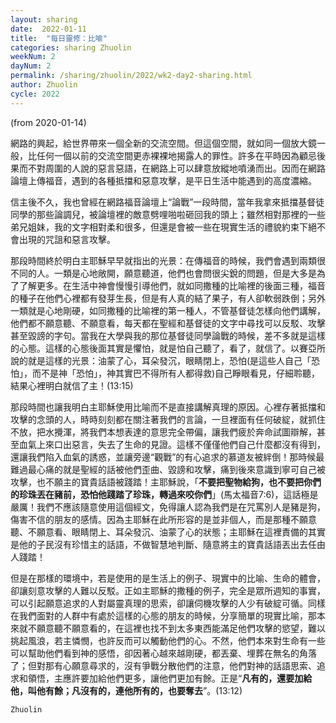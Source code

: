 ```yaml
---
layout: sharing
date:  2022-01-11
title:  "每日靈修：比喻"
categories: sharing Zhuolin
weekNum: 2
dayNum: 2
permalink: /sharing/zhuolin/2022/wk2-day2-sharing.html
author: Zhuolin
cycle: 2022
---
```

(from 2020-01-14)

網路的興起，給世界帶來一個全新的交流空間。但這個空間，就如同一個放大鏡一般，比任何一個以前的交流空間更赤裸裸地揭露人的罪性。許多在平時因為顧忌後果而不對周圍的人說的惡言惡語，在網路上可以肆意放縱地噴湧而出。因而在網路論壇上傳福音，遇到的各種抵擋和惡意攻擊，是平日生活中能遇到的高度濃縮。  

信主後不久，我也曾經在網路福音論壇上“論戰”一段時間，當年我拿來抵擋基督徒同學的那些論調兒，被論壇裡的敵意劈哩啪啦砸回我的頭上；雖然相對那裡的一些弟兄姐妹，我的文字相對柔和很多，但還是會被一些在現實生活的禮貌約束下絕不會出現的咒詛和惡言攻擊。  

那段時間終於明白主耶穌早早就指出的光景：在傳福音的時候，我們會遇到兩類很不同的人。一類是心地敞開，願意聽道，他們也會問很尖銳的問題，但是大多是為了了解更多。在生活中神會慢慢引導他們，就如同撒種的比喻裡的後面三種，福音的種子在他們心裡都有發芽生長，但是有人真的結了果子，有人卻軟弱跌倒；另外一類就是心地剛硬，如同撒種的比喻裡的第一種人，不管基督徒怎樣向他們講解，他們都不願意聽、不願意看，每天都在聖經和基督徒的文字中尋找可以反駁、攻擊甚至毀謗的字句。當我在大學與我的那位基督徒同學論戰的時候，差不多就是這樣的心態。這樣的心態後面其實是懼怕，就是怕自己聽了，看了，就信了。以賽亞所說的就是這樣的光景：油蒙了心，耳朵發沉，眼睛閉上，恐怕(是這些人自己「恐怕」，而不是神「恐怕」，神其實巴不得所有人都得救)自己睜眼看見，仔細聆聽，結果心裡明白就信了主！(13:15)  

那段時間也讓我明白主耶穌使用比喻而不是直接講解真理的原因。心裡存著抵擋和攻擊的念頭的人，時時刻刻都在關注著我們的言論，一旦裡面有任何破綻，就抓住不放，把水攪渾，將我們本想表達的意思完全帶偏，讓我們疲於奔命試圖辯解，甚至血氣上來口出惡言，失去了生命的見證。這樣不僅僅他們自己什麼都沒有得到，還讓我們陷入血氣的誘惑，並讓旁邊“觀戰”的有心追求的慕道友被絆倒！那時候最難過最心痛的就是聖經的話被他們歪曲、毀謗和攻擊，痛到後來意識到寧可自己被攻擊，也不願主的寶貴話語被踐踏！主耶穌說，「**不要把聖物給狗，也不要把你們的珍珠丟在豬前，恐怕他踐踏了珍珠，轉過來咬你們**」(馬太福音7:6)，這話極是嚴厲！我們不應該隨意使用這個經文，免得讓人認為我們是在咒罵別人是豬是狗，傷害不信的朋友的感情。因為主耶穌在此所形容的是並非個人，而是那種不願意聽、不願意看、眼睛閉上、耳朵發沉、油蒙了心的狀態；主耶穌在這裡責備的其實是他的子民沒有珍惜主的話語，不做智慧地判斷、隨意將主的寶貴話語丟出去任由人踐踏！  

但是在那樣的環境中，若是使用的是生活上的例子、現實中的比喻、生命的體會，卻讓刻意攻擊的人難以反駁。正如主耶穌的撒種的例子，完全是眾所週知的事實，可以引起願意追求的人對屬靈真理的思索，卻讓伺機攻擊的人少有破綻可循。同樣在我們面對的人群中有處於這樣的心態的朋友的時候，分享簡單的現實比喻，那本來就不願意聽不願意看的，在這裡也找不到太多東西能滿足他們攻擊的慾望，難以挑起風浪，若主憐憫，也許反而可以觸動他們的心。不然，他們本來對生命有一些可以幫助他們看到神的感悟，卻因著心越來越剛硬，都丟棄、埋葬在無名的角落了；但對那有心願意尋求的，沒有爭戰分散他們的注意，他們對神的話語思索、追求和領悟，主應許要加給他們更多，讓他們更加有餘。正是“**凡有的，還要加給他，叫他有餘；凡沒有的，連他所有的，也要奪去**”。(13:12)  

`Zhuolin`  
